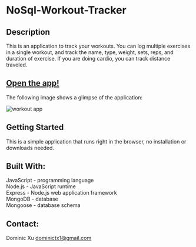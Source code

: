 # NoSql-Workout-Tracker

## Description

This is an application to track your workouts. You can log multiple exercises in a single workout, and track the name, type, weight, sets, reps, and duration of exercise. If you are doing cardio, you can track distance traveled.

## [Open the app!](https://limitless-taiga-43279.herokuapp.com/)

The following image shows a glimpse of the application:

![workout app](https://user-images.githubusercontent.com/46208528/77829035-9994c000-70dc-11ea-989e-36f805fa6c9b.png)

## Getting Started

This is a simple application that runs right in the browser, no installation or downloads needed.

## Built With:

JavaScript - programming language <br>
Node.js - JavaScript runtime <br>
Express - Node.js web application framework <br>
MongoDB - database<br>
Mongoose - database schema

## Contact:

Dominic Xu
dominictx1@gmail.com
